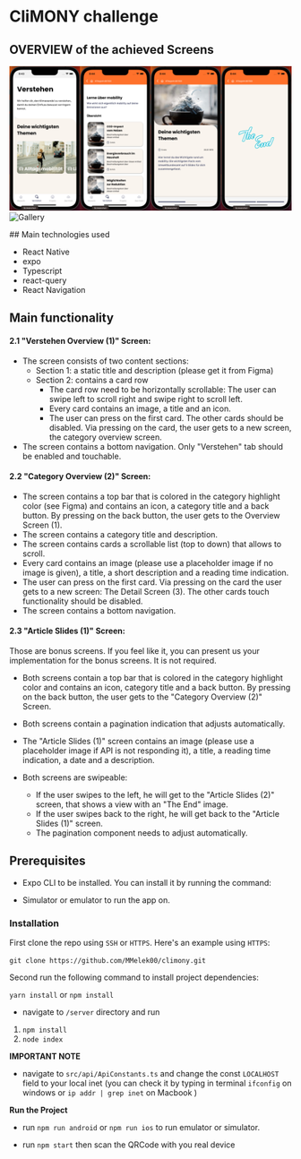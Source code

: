 # CliMONY challenge

## OVERVIEW of the achieved Screens

<p float="Left">
    <img src="assets/iosScreenShot.png" width="1000" title="Gallery">
    <img src="assets/assets/androidScreenShot.png" width="1000" title="Gallery">
</p>
## Main technologies used

- React Native
- expo
- Typescript
- react-query
- React Navigation

## Main functionality

#### 2.1 **"Verstehen Overview (1)" Screen:**

- The screen consists of two content sections:
  - Section 1: a static title and description (please get it from Figma)
  - Section 2: contains a card row
    - The card row need to be horizontally scrollable: The user can swipe left to scroll right and swipe right to scroll left.
    - Every card contains an image, a title and an icon.
    - The user can press on the first card. The other cards should be disabled. Via pressing on the card, the user gets to a new screen, the category overview screen.
- The screen contains a bottom navigation. Only "Verstehen" tab should be enabled and touchable.

#### 2.2 **"Category Overview (2)" Screen:**

- The screen contains a top bar that is colored in the category highlight color (see Figma) and contains an icon, a category title and a back button. By pressing on the back button, the user gets to the Overview Screen (1).
- The screen contains a category title and description.
- The screen contains cards a scrollable list (top to down) that allows to scroll.
- Every card contains an image (please use a placeholder image if no image is given), a title, a short description and a reading time indication.
- The user can press on the first card. Via pressing on the card the user gets to a new screen: The Detail Screen (3). The other cards touch functionality should be disabled.
- The screen contains a bottom navigation.

#### 2.3 **"Article Slides (1)" Screen:**

Those are bonus screens. If you feel like it, you can present us your implementation for the bonus screens. It is not required.

- Both screens contain a top bar that is colored in the category highlight color and contains an icon, category title and a back button. By pressing on the back button, the user gets to the "Category Overview (2)" Screen.
- Both screens contain a pagination indication that adjusts automatically.
- The "Article Slides (1)" screen contains an image (please use a placeholder image if API is not responding it), a title, a reading time indication, a date and a description.

- Both screens are swipeable:
  - If the user swipes to the left, he will get to the "Article Slides (2)" screen, that shows a view with an "The End" image.
  - If the user swipes back to the right, he will get back to the "Article Slides (1)" screen.
  - The pagination component needs to adjust automatically.

## Prerequisites

- Expo CLI to be installed. You can install it by running the command:

- Simulator or emulator to run the app on.

### Installation

First clone the repo using `SSH` or `HTTPS`.
Here's an example using `HTTPS`:

`git clone https://github.com/MMelek00/climony.git`

Second run the following command to install project dependencies:

`yarn install` or `npm install`

- navigate to `/server` directory and run

1. `npm install`
2. `node index`

**IMPORTANT NOTE**

- navigate to `src/api/ApiConstants.ts` and change the const `LOCALHOST` field to your local inet (you can check it by typing in terminal `ifconfig` on windows or `ip addr | grep inet` on Macbook )

**Run the Project**

- run `npm run android` or `npm run ios` to run emulator or simulator.

- run `npm start` then scan the QRCode with you real device

